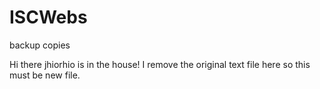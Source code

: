 # ISCWebs
backup copies

Hi there jhiorhio is in the house!
I remove the original text file here so this must be new file.
